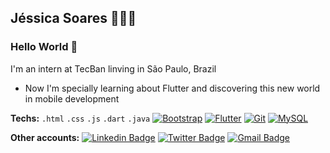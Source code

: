 ## Jéssica Soares 👩🏽‍💻

### Hello World 👋

I'm an intern at TecBan linving in São Paulo, Brazil 

- Now I'm specially learning about Flutter and discovering this new world in mobile development

**Techs:** 
`.html` `.css` `.js` `.dart` `.java`
[![Bootstrap](https://img.shields.io/badge/-Bootstrap-563D7C?style=flat-square&logo=bootstrap&link=https://github.com/LuizCarlosAbbott/)](https://github.com/LuizCarlosAbbott/)
[![Flutter](https://img.shields.io/badge/-Flutter-02569B?style=flat-square&logo=flutter&link=https://github.com/LuizCarlosAbbott/)](https://github.com/LuizCarlosAbbott/)
[![Git](https://img.shields.io/badge/-Git-black?style=flat-square&logo=git&link=https://github.com/LuizCarlosAbbott/)](https://github.com/LuizCarlosAbbott/)
[![MySQL](https://img.shields.io/badge/-MySQL-black?style=flat-square&logo=mysql&link=https://github.com/LuizCarlosAbbott/)](https://github.com/LuizCarlosAbbott/)

**Other accounts:**
[![Linkedin Badge](https://img.shields.io/badge/-jessicasoares-blue?style=flat-square&logo=Linkedin&logoColor=white&link=https://www.linkedin.com/in/jessicasoarescorreia/)](https://www.linkedin.com/in/jessicasoarescorreia/) 
[![Twitter Badge](https://img.shields.io/badge/-SulthanNK-1ca0f1?style=flat-square&logo=twitter&logoColor=white&link=https://twitter.com/SulthanNK)](https://twitter.com/SulthanNK)
[![Gmail Badge](https://img.shields.io/badge/-Gmail-c14438?style=flat-square&logo=Gmail&logoColor=white&link=mailto:luiz7401@gmail.com)](mailto:luiz7401@gmail.com)
